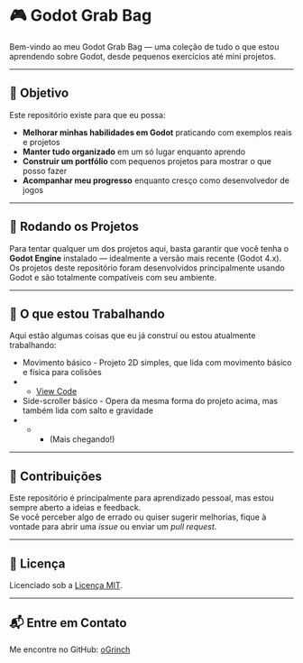 # 🎮 Godot Grab Bag

Bem-vindo ao meu Godot Grab Bag — uma coleção de tudo o que estou aprendendo sobre Godot, desde pequenos exercícios até mini projetos.

---

## 🎯 Objetivo

Este repositório existe para que eu possa:

- **Melhorar minhas habilidades em Godot** praticando com exemplos reais e projetos  
- **Manter tudo organizado** em um só lugar enquanto aprendo  
- **Construir um portfólio** com pequenos projetos para mostrar o que posso fazer  
- **Acompanhar meu progresso** enquanto cresço como desenvolvedor de jogos

---

## 🚀 Rodando os Projetos

Para tentar qualquer um dos projetos aqui, basta garantir que você tenha o **Godot Engine** instalado — idealmente a versão mais recente (Godot 4.x).  
Os projetos deste repositório foram desenvolvidos principalmente usando Godot e são totalmente compatíveis com seu ambiente.

---

## 🌱 O que estou Trabalhando

Aqui estão algumas coisas que eu já construí ou estou atualmente trabalhando:

- Movimento básico - Projeto 2D simples, que lida com movimento básico e física para colisões
- - [View Code](projetos/movimento/basico)
- Side-scroller básico - Opera da mesma forma do projeto acima, mas também lida com salto e gravidade
- - - (Mais chegando!) 

---

## 🤝 Contribuições

Este repositório é principalmente para aprendizado pessoal, mas estou sempre aberto a ideias e feedback.  
Se você perceber algo de errado ou quiser sugerir melhorias, fique à vontade para abrir uma *issue* ou enviar um *pull request*.

---

## 📜 Licença

Licenciado sob a [Licença MIT](LICENSE).

---

## 📬 Entre em Contato

Me encontre no GitHub: [oGrinch](https://github.com/oGrinch)
